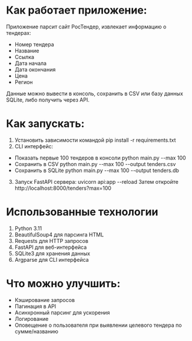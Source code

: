 # Как работает приложение:

Приложение парсит сайт РосТендер, извлекает информацию о тендерах:

- Номер тендера
- Название
- Ссылка
- Дата начала
- Дата окончания
- Цена
- Регион

Данные можно вывести в консоль, сохранить в CSV или базу данных SQLite,
либо получить через API.

# Как запускать:

1. Установить зависимости командой pip install -r requirements.txt
2. CLI интерфейс:

- Показать первые 100 тендеров в консоли
  python main.py --max 100
- Сохранить в CSV
  python main.py --max 100 --output tenders.csv
- Сохранить в SQLite
  python main.py --max 100 --output tenders.db

3. Запуск FastAPI сервера:
   uvicorn api:app --reload
   Затем откройте http://localhost:8000/tenders?max=100

# Использованные технологии

1. Python 3.11
2. BeautifulSoup4 для парсинга HTML
3. Requests для HTTP запросов
4. FastAPI для веб-интерфейса
5. SQLite3 для хранения данных
6. Argparse для CLI интерфейса

# Что можно улучшить:

- Кэширование запросов
- Пагинация в API
- Асинхронный парсинг для ускорения
- Логирование
- Оповещение о пользователя при выявлении целевого тендера по сумме/названию
